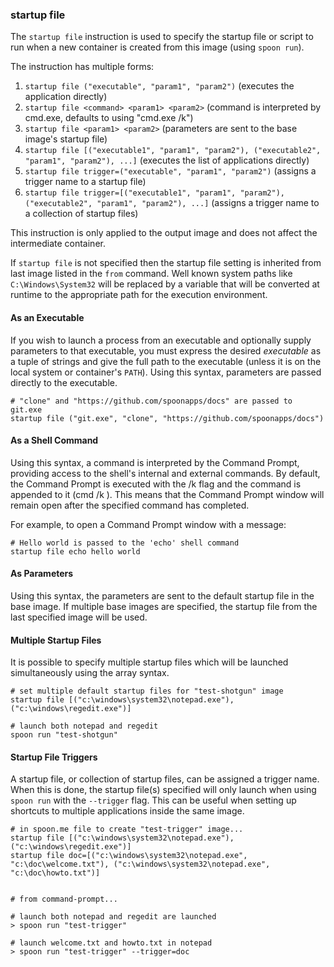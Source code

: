 ### startup file

The `startup file` instruction is used to specify the startup file or script to run when a new container is created from this image (using `spoon run`).

The instruction has multiple forms: 

1. `startup file ("executable", "param1", "param2")` (executes the application directly)
2. `startup file <command> <param1> <param2>` (command is interpreted by cmd.exe, defaults to using "cmd.exe /k")
3. `startup file <param1> <param2>` (parameters are sent to the base image's startup file)
4. `startup file [("executable1", "param1", "param2"), ("executable2", "param1", "param2"), ...]` (executes the list of applications directly)
5. `startup file trigger=("executable", "param1", "param2")` (assigns a trigger name to a startup file)
6. `startup file trigger=[("executable1", "param1", "param2"), ("executable2", "param1", "param2"), ...]` (assigns a trigger name to a collection of startup files)

This instruction is only applied to the output image and does not affect the intermediate container. 

If `startup file` is not specified then the startup file setting is inherited from last image listed in the `from` command.  Well known system paths like `C:\Windows\System32` will be replaced by a variable that will be converted at runtime to the appropriate path for the execution environment.

#### As an Executable

If you wish to launch a process from an executable and optionally supply parameters to that executable, you must express the desired *executable* as a tuple of strings and give the full path to the executable (unless it is on the local system or container's `PATH`). Using this syntax, parameters are passed directly to the executable. 

```
# "clone" and "https://github.com/spoonapps/docs" are passed to git.exe
startup file ("git.exe", "clone", "https://github.com/spoonapps/docs")
```

#### As a Shell Command

Using this syntax, a command is interpreted by the Command Prompt, providing access to the shell's internal and external commands. By default, the Command Prompt is executed with the /k flag and the command is appended to it (cmd /k <command>). This means that the Command Prompt window will remain open after the specified command has completed.

For example, to open a Command Prompt window with a message:

```
# Hello world is passed to the 'echo' shell command
startup file echo hello world
```

#### As Parameters

Using this syntax, the parameters are sent to the default startup file in the base image. If multiple base images are specified, the startup file from the last specified image will be used.

#### Multiple Startup Files

It is possible to specify multiple startup files which will be launched simultaneously using the array syntax.

```
# set multiple default startup files for "test-shotgun" image
startup file [("c:\windows\system32\notepad.exe"), ("c:\windows\regedit.exe")]

# launch both notepad and regedit
spoon run "test-shotgun"
```

#### Startup File Triggers

A startup file, or collection of startup files, can be assigned a trigger name. When this is done, the startup file(s) specified will only launch when using `spoon run` with the `--trigger` flag. This can be useful when setting up shortcuts to multiple applications inside the same image.

```
# in spoon.me file to create "test-trigger" image...
startup file [("c:\windows\system32\notepad.exe"), ("c:\windows\regedit.exe")]
startup file doc=[("c:\windows\system32\notepad.exe", "c:\doc\welcome.txt"), ("c:\windows\system32\notepad.exe", "c:\doc\howto.txt")]


# from command-prompt...

# launch both notepad and regedit are launched
> spoon run "test-trigger"

# launch welcome.txt and howto.txt in notepad
> spoon run "test-trigger" --trigger=doc
```
